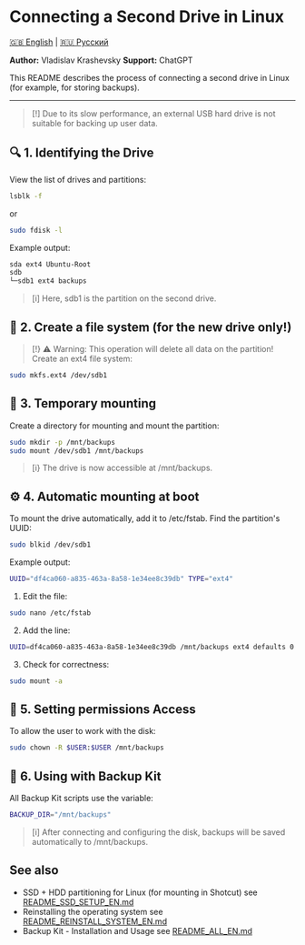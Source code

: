 # Connecting a Second Drive in Linux

[🇬🇧 English](docs/EN/README_DISK_EN.md) | [🇷🇺 Русский](docs/RU/README_DISK_RU.md)

**Author:** Vladislav Krashevsky
**Support:** ChatGPT

This README describes the process of connecting a second drive in Linux (for example, for storing backups).

---

> [!] Due to its slow performance, an external USB hard drive is not suitable for backing up user data.

## 🔍 1. Identifying the Drive

View the list of drives and partitions:

```bash
lsblk -f
```

or
```bash
sudo fdisk -l
```

Example output:
```bash
sda ext4 Ubuntu-Root
sdb
└─sdb1 ext4 backups
```

> [i] Here, sdb1 is the partition on the second drive.

## 💾 2. Create a file system (for the new drive only!)

> [!} ⚠️ Warning: This operation will delete all data on the partition!
Create an ext4 file system:
```bash
sudo mkfs.ext4 /dev/sdb1
```

## 📂 3. Temporary mounting

Create a directory for mounting and mount the partition:
```bash
sudo mkdir -p /mnt/backups
sudo mount /dev/sdb1 /mnt/backups
```

> [i} The drive is now accessible at /mnt/backups.

## ⚙️ 4. Automatic mounting at boot

To mount the drive automatically, add it to /etc/fstab. Find the partition's UUID:
```bash
sudo blkid /dev/sdb1
```

Example output:
```bash
UUID="df4ca060-a835-463a-8a58-1e34ee8c39db" TYPE="ext4"
```

1. Edit the file:
```bash
sudo nano /etc/fstab
```

2. Add the line:
```bash
UUID=df4ca060-a835-463a-8a58-1e34ee8c39db /mnt/backups ext4 defaults 0 2
```

3. Check for correctness:
```bash
sudo mount -a
```

## 👤 5. Setting permissions Access

To allow the user to work with the disk:
```bash
sudo chown -R $USER:$USER /mnt/backups
```

## 🔧 6. Using with Backup Kit

All Backup Kit scripts use the variable:
```bash
BACKUP_DIR="/mnt/backups"
```

> [i] After connecting and configuring the disk, backups will be saved automatically to /mnt/backups.

## See also

- SSD + HDD partitioning for Linux (for mounting in Shotcut) see [README_SSD_SETUP_EN.md](docs/EN/README_SSD_SETUP_EN.md)
- Reinstalling the operating system see [README_REINSTALL_SYSTEM_EN.md](docs/EN/README_REINSTALL_SYSTEM_EN.md)
- Backup Kit - Installation and Usage see [README_ALL_EN.md](docs/EN/README_ALL_EN.md)
